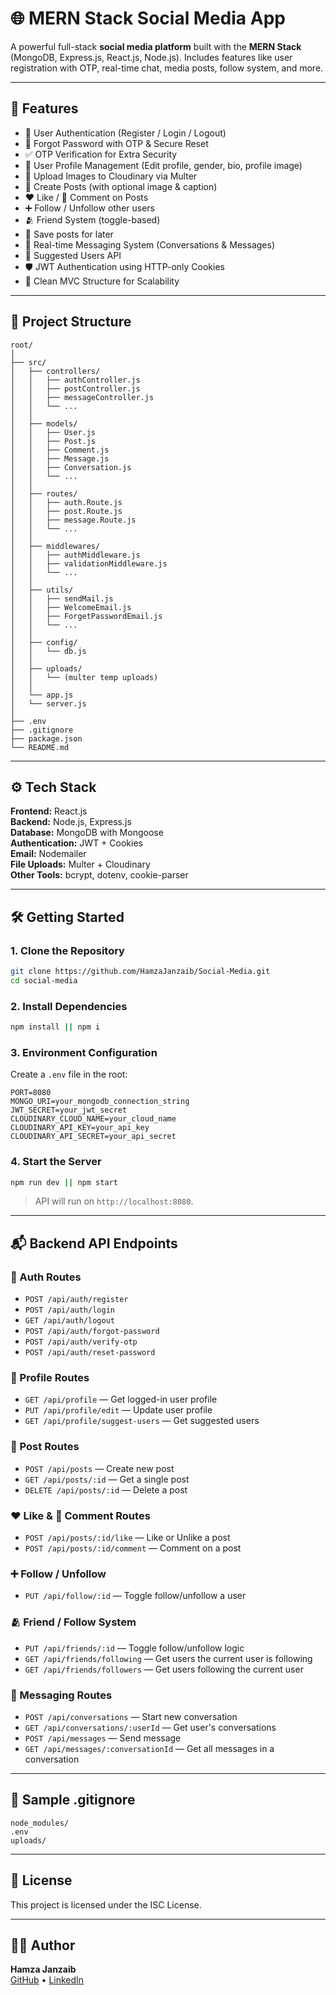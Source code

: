# 🌐 MERN Stack Social Media App

A powerful full-stack **social media platform** built with the **MERN Stack** (MongoDB, Express.js, React.js, Node.js). Includes features like user registration with OTP, real-time chat, media posts, follow system, and more.

---

## 🚀 Features

- 🔐 User Authentication (Register / Login / Logout)
- 🔑 Forgot Password with OTP & Secure Reset
- ✅ OTP Verification for Extra Security
- 👤 User Profile Management (Edit profile, gender, bio, profile image)
- 📄 Upload Images to Cloudinary via Multer
- 📸 Create Posts (with optional image & caption)
- ❤️ Like / 💬 Comment on Posts
- ➕ Follow / Unfollow other users
- 🫂 Friend System (toggle-based)
- 📂 Save posts for later
- 💬 Real-time Messaging System (Conversations & Messages)
- 🧠 Suggested Users API
- 🛡️ JWT Authentication using HTTP-only Cookies
- 📁 Clean MVC Structure for Scalability

---

## 📁 Project Structure

```
root/
│
├── src/
│   ├── controllers/
│   │   ├── authController.js
│   │   ├── postController.js
│   │   ├── messageController.js
│   │   └── ...
│   │
│   ├── models/
│   │   ├── User.js
│   │   ├── Post.js
│   │   ├── Comment.js
│   │   ├── Message.js
│   │   ├── Conversation.js
│   │   └── ...
│   │
│   ├── routes/
│   │   ├── auth.Route.js
│   │   ├── post.Route.js
│   │   ├── message.Route.js
│   │   └── ...
│   │
│   ├── middlewares/
│   │   ├── authMiddleware.js
│   │   ├── validationMiddleware.js
│   │   └── ...
│   │
│   ├── utils/
│   │   ├── sendMail.js
│   │   ├── WelcomeEmail.js
│   │   ├── ForgetPasswordEmail.js
│   │   └── ...
│   │
│   ├── config/
│   │   └── db.js
│   │
│   ├── uploads/
│   │   └── (multer temp uploads)
│   │
│   └── app.js
│   └── server.js
│
├── .env
├── .gitignore
├── package.json
└── README.md
```

---

## ⚙️ Tech Stack

**Frontend:** React.js  
**Backend:** Node.js, Express.js  
**Database:** MongoDB with Mongoose  
**Authentication:** JWT + Cookies  
**Email:** Nodemailer  
**File Uploads:** Multer + Cloudinary  
**Other Tools:** bcrypt, dotenv, cookie-parser

---

## 🛠️ Getting Started

### 1. Clone the Repository

```bash
git clone https://github.com/HamzaJanzaib/Social-Media.git
cd social-media
```

### 2. Install Dependencies

```bash
npm install || npm i
```

### 3. Environment Configuration

Create a `.env` file in the root:

```env
PORT=8080
MONGO_URI=your_mongodb_connection_string
JWT_SECRET=your_jwt_secret
CLOUDINARY_CLOUD_NAME=your_cloud_name
CLOUDINARY_API_KEY=your_api_key
CLOUDINARY_API_SECRET=your_api_secret
```

### 4. Start the Server

```bash
npm run dev || npm start
```

> API will run on `http://localhost:8080`.

---

## 📬 Backend API Endpoints

### 🔐 Auth Routes

- `POST /api/auth/register`
- `POST /api/auth/login`
- `GET /api/auth/logout`
- `POST /api/auth/forgot-password`
- `POST /api/auth/verify-otp`
- `POST /api/auth/reset-password`

### 👤 Profile Routes

- `GET /api/profile` — Get logged-in user profile
- `PUT /api/profile/edit` — Update user profile
- `GET /api/profile/suggest-users` — Get suggested users

### 📝 Post Routes

- `POST /api/posts` — Create new post
- `GET /api/posts/:id` — Get a single post
- `DELETE /api/posts/:id` — Delete a post

### ❤️ Like & 💬 Comment Routes

- `POST /api/posts/:id/like` — Like or Unlike a post
- `POST /api/posts/:id/comment` — Comment on a post

### ➕ Follow / Unfollow

- `PUT /api/follow/:id` — Toggle follow/unfollow a user

### 🫂 Friend / Follow System

- `PUT /api/friends/:id` — Toggle follow/unfollow logic
- `GET /api/friends/following` — Get users the current user is following
- `GET /api/friends/followers` — Get users following the current user

### 💬 Messaging Routes

- `POST /api/conversations` — Start new conversation
- `GET /api/conversations/:userId` — Get user's conversations
- `POST /api/messages` — Send message
- `GET /api/messages/:conversationId` — Get all messages in a conversation

---

## 🧪 Sample .gitignore

```
node_modules/
.env
uploads/
```

---

## 📄 License

This project is licensed under the ISC License.

---

## 🧑‍💻 Author

**Hamza Janzaib**  
[GitHub](https://github.com/HamzaJanzaib) • [LinkedIn](https://www.linkedin.com/in/hamza-janzaib-6a6870318)
